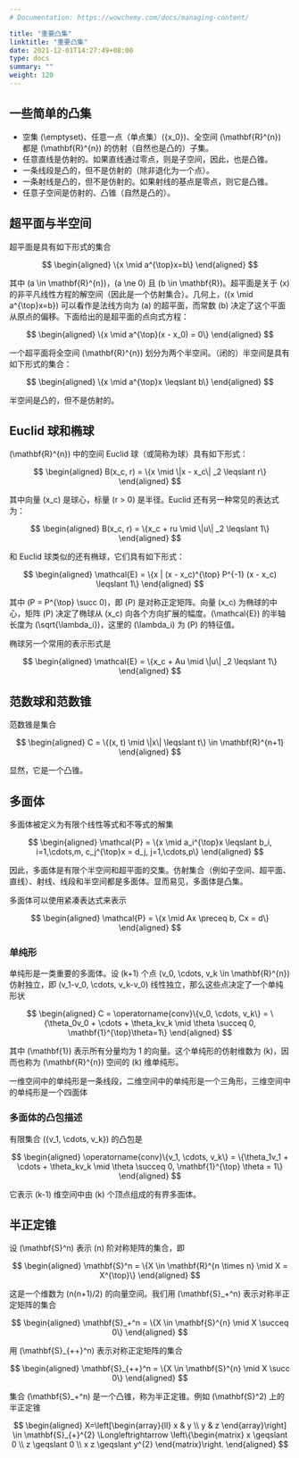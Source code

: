 ```yaml
---
# Documentation: https://wowchemy.com/docs/managing-content/

title: "重要凸集"
linktitle: "重要凸集"
date: 2021-12-01T14:27:49+08:00
type: docs
summary: ""
weight: 120
---
```


<!--more-->

## 一些简单的凸集

- 空集 \(\emptyset\)、任意一点（单点集）\(\{x_0\}\)、全空间 \(\mathbf{R}^{n}\) 都是 \(\mathbf{R}^{n}\) 的仿射（自然也是凸的）子集。
- 任意直线是仿射的。如果直线通过零点，则是子空间，因此，也是凸锥。
- 一条线段是凸的，但不是仿射的（除非退化为一个点）。
- 一条射线是凸的，但不是仿射的。如果射线的基点是零点，则它是凸锥。
- 任意子空间是仿射的、凸锥（自然是凸的）。

## 超平面与半空间

超平面是具有如下形式的集合

$$
\begin{aligned}
\{x \mid a^{\top}x=b\}
\end{aligned}
$$

其中 \(a \in \mathbf{R}^{n}\)，\(a \ne 0\) 且 \(b \in \mathbf{R}\)。超平面是关于 \(x\) 的非平凡线性方程的解空间（因此是一个仿射集合）。几何上，\(\{x \mid a^{\top}x=b\}\) 可以看作是法线方向为 \(a\) 的超平面，而常数 \(b\) 决定了这个平面从原点的偏移。下面给出的是超平面的点向式方程：

$$
\begin{aligned}
\{x \mid a^{\top}(x - x_0) = 0\}
\end{aligned}
$$

一个超平面将全空间 \(\mathbf{R}^{n}\) 划分为两个半空间。（闭的）半空间是具有如下形式的集合：

$$
\begin{aligned}
\{x \mid a^{\top}x \leqslant b\}
\end{aligned}
$$

半空间是凸的，但不是仿射的。

## Euclid 球和椭球

\(\mathbf{R}^{n}\) 中的空间 Euclid 球（或简称为球）具有如下形式：

$$
\begin{aligned}
B(x_c, r) = \{x \mid \|x - x_c\| _2 \leqslant r\}
\end{aligned}
$$

其中向量 \(x_c\) 是球心，标量 \(r > 0\) 是半径。Euclid 还有另一种常见的表达式为：

$$
\begin{aligned}
B(x_c, r) = \{x_c + ru \mid \|u\| _2 \leqslant 1\}
\end{aligned}
$$

和 Euclid 球类似的还有椭球，它们具有如下形式：

$$
\begin{aligned}
\mathcal{E} = \{x | (x - x_c)^{\top} P^{-1} (x - x_c) \leqslant 1\}
\end{aligned}
$$

其中 \(P = P^{\top} \succ 0\)，即 \(P\) 是对称正定矩阵。向量 \(x_c\) 为椭球的中心，矩阵 \(P\) 决定了椭球从 \(x_c\) 向各个方向扩展的幅度。\(\mathcal{E}\) 的半轴长度为 \(\sqrt{\lambda_i}\)，这里的 \(\lambda_i\) 为 \(P\) 的特征值。

椭球另一个常用的表示形式是

$$
\begin{aligned}
\mathcal{E} = \{x_c + Au \mid \|u\| _2 \leqslant 1\}
\end{aligned}
$$

## 范数球和范数锥

范数锥是集合

$$
\begin{aligned}
C = \{(x, t) \mid \|x\| \leqslant t\} \in \mathbf{R}^{n+1}
\end{aligned}
$$

显然，它是一个凸锥。

## 多面体

多面体被定义为有限个线性等式和不等式的解集

$$
\begin{aligned}
\mathcal{P} = \{x \mid a_i^{\top}x \leqslant b_i, i=1,\cdots,m, c_j^{\top}x = d_j, j=1,\cdots,p\}
\end{aligned}
$$

因此，多面体是有限个半空间和超平面的交集。仿射集合（例如子空间、超平面、直线）、射线、线段和半空间都是多面体。显而易见，多面体是凸集。

多面体可以使用紧凑表达式来表示

$$
\begin{aligned}
\mathcal{P} = \{x \mid Ax \preceq b, Cx = d\}
\end{aligned}
$$

### 单纯形

单纯形是一类重要的多面体。设 \(k+1\) 个点 \(v_0, \cdots, v_k \in \mathbf{R}^{n}\) 仿射独立，即 \(v_1-v_0, \cdots, v_k-v_0\) 线性独立，那么这些点决定了一个单纯形状

$$
\begin{aligned}
C = \operatorname{conv}\{v_0, \cdots, v_k\} = \{\theta_0v_0 + \cdots + \theta_kv_k \mid \theta \succeq 0, \mathbf{1}^{\top}\theta=1\}
\end{aligned}
$$

其中 \(\mathbf{1}\) 表示所有分量均为 1 的向量。这个单纯形的仿射维数为 \(k\)，因而也称为 \(\mathbf{R}^{n}\) 空间的 \(k\) 维单纯形。

一维空间中的单纯形是一条线段，二维空间中的单纯形是一个三角形，三维空间中的单纯形是一个四面体

### 多面体的凸包描述

有限集合 \(\{v_1, \cdots, v_k\}\) 的凸包是

$$
\begin{aligned}
\operatorname{conv}\{v_1, \cdots, v_k\} = \{\theta_1v_1 + \cdots + \theta_kv_k \mid \theta \succeq 0, \mathbf{1}^{\top} \theta = 1\}
\end{aligned}
$$

它表示 \(k-1\) 维空间中由 \(k\) 个顶点组成的有界多面体。

## 半正定锥

设 \(\mathbf{S}^n\) 表示 \(n\) 阶对称矩阵的集合，即

$$
\begin{aligned}
\mathbf{S}^n = \{X \in \mathbf{R}^{n \times n} \mid X = X^{\top}\}
\end{aligned}
$$

这是一个维数为 \(n(n+1)/2\) 的向量空间。我们用 \(\mathbf{S}_+^n\) 表示对称半正定矩阵的集合

$$
\begin{aligned}
\mathbf{S}_+^n = \{X \in \mathbf{S}^{n} \mid X \succeq 0\}
\end{aligned}
$$

用 \(\mathbf{S}_{++}^n\) 表示对称正定矩阵的集合

$$
\begin{aligned}
\mathbf{S}_{++}^n = \{X \in \mathbf{S}^{n} \mid X \succ 0\}
\end{aligned}
$$

集合 \(\mathbf{S}_+^n\) 是一个凸锥，称为半正定锥。例如 \(\mathbf{S}^2\) 上的半正定锥

$$
\begin{aligned}
X=\left[\begin{array}{ll}
x & y \\
y & z
\end{array}\right] \in \mathbf{S}_{+}^{2} \Longleftrightarrow 
\left\{\begin{matrix}
x \geqslant 0 \\
z \geqslant 0 \\
x z \geqslant y^{2}
\end{matrix}\right.
\end{aligned}
$$
